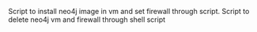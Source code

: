 Script to install neo4j image in vm and set firewall through script.
Script to delete neo4j vm and firewall through shell script
